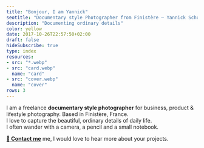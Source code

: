```yaml
---
title: "Bonjour, I am Yannick"
seotitle: "Documentary style Photographer from Finistère – Yannick Schutz"
description: "Documenting ordinary details"
color: yellow
date: 2017-10-26T22:57:50+02:00
draft: false
hideSubscribe: true
type: index
resources:
- src: "*.webp"
- src: "card.webp"
  name: "card"
- src: "cover.webp"
  name: "cover"
rows: 3
---
```


I am a freelance **documentary style photographer** for business, product & lifestyle photography. Based in Finistère, France.  
I love to capture the beautiful, ordinary details of daily life.   
I often wander with a camera, a pencil and a small notebook.

[**💌 Contact me**](mailto:hello@yannickschutz.com) me, I would love to hear more about your projects. 
